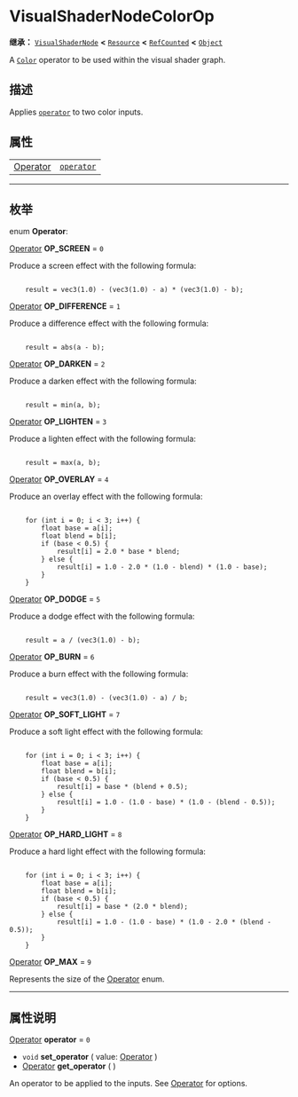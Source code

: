 <!-- ⚠ 请勿编辑本文件 ⚠ -->
<!-- 本文档使用脚本从 WeDot 引擎源码仓库生成。 -->
<!-- 生成脚本：https://github.com/WeDot-Engine/WeDot/tree/4.3/doc/tools/make_md.py； -->
<!-- 原文件：https://github.com/WeDot-Engine/WeDot/tree/4.3/doc/classes/VisualShaderNodeColorOp.xml。 -->

<div id="_class_visualshadernodecolorop"></div>

# VisualShaderNodeColorOp

**继承：** [`VisualShaderNode`](class_visualshadernode.md) **<** [`Resource`](class_resource.md) **<** [`RefCounted`](class_refcounted.md) **<** [`Object`](class_object.md)

A [`Color`](class_color.md) operator to be used within the visual shader graph.

## 描述

Applies [`operator`](class_visualshadernodecolorop.md#class_visualshadernodecolorop_property_operator) to two color inputs.

## 属性

|||
|:-:|:--|
| [Operator](#enum_visualshadernodecolorop_operator) | [`operator`](class_visualshadernodecolorop.md#class_visualshadernodecolorop_property_operator) | ``0`` |

<!-- rst-class:: classref-section-separator -->

---

## 枚举

<div id="_class_enum_visualshadernodecolorop_operator"></div>

enum **Operator**: <div id="enum_visualshadernodecolorop_operator"></div>

<div id="_class_visualshadernodecolorop_constant_op_screen"></div>

[Operator](#enum_visualshadernodecolorop_operator) **OP_SCREEN** = ``0``

Produce a screen effect with the following formula:

```

    result = vec3(1.0) - (vec3(1.0) - a) * (vec3(1.0) - b);
```



<div id="_class_visualshadernodecolorop_constant_op_difference"></div>

[Operator](#enum_visualshadernodecolorop_operator) **OP_DIFFERENCE** = ``1``

Produce a difference effect with the following formula:

```

    result = abs(a - b);
```



<div id="_class_visualshadernodecolorop_constant_op_darken"></div>

[Operator](#enum_visualshadernodecolorop_operator) **OP_DARKEN** = ``2``

Produce a darken effect with the following formula:

```

    result = min(a, b);
```



<div id="_class_visualshadernodecolorop_constant_op_lighten"></div>

[Operator](#enum_visualshadernodecolorop_operator) **OP_LIGHTEN** = ``3``

Produce a lighten effect with the following formula:

```

    result = max(a, b);
```



<div id="_class_visualshadernodecolorop_constant_op_overlay"></div>

[Operator](#enum_visualshadernodecolorop_operator) **OP_OVERLAY** = ``4``

Produce an overlay effect with the following formula:

```

    for (int i = 0; i < 3; i++) {
        float base = a[i];
        float blend = b[i];
        if (base < 0.5) {
            result[i] = 2.0 * base * blend;
        } else {
            result[i] = 1.0 - 2.0 * (1.0 - blend) * (1.0 - base);
        }
    }
```



<div id="_class_visualshadernodecolorop_constant_op_dodge"></div>

[Operator](#enum_visualshadernodecolorop_operator) **OP_DODGE** = ``5``

Produce a dodge effect with the following formula:

```

    result = a / (vec3(1.0) - b);
```



<div id="_class_visualshadernodecolorop_constant_op_burn"></div>

[Operator](#enum_visualshadernodecolorop_operator) **OP_BURN** = ``6``

Produce a burn effect with the following formula:

```

    result = vec3(1.0) - (vec3(1.0) - a) / b;
```



<div id="_class_visualshadernodecolorop_constant_op_soft_light"></div>

[Operator](#enum_visualshadernodecolorop_operator) **OP_SOFT_LIGHT** = ``7``

Produce a soft light effect with the following formula:

```

    for (int i = 0; i < 3; i++) {
        float base = a[i];
        float blend = b[i];
        if (base < 0.5) {
            result[i] = base * (blend + 0.5);
        } else {
            result[i] = 1.0 - (1.0 - base) * (1.0 - (blend - 0.5));
        }
    }
```



<div id="_class_visualshadernodecolorop_constant_op_hard_light"></div>

[Operator](#enum_visualshadernodecolorop_operator) **OP_HARD_LIGHT** = ``8``

Produce a hard light effect with the following formula:

```

    for (int i = 0; i < 3; i++) {
        float base = a[i];
        float blend = b[i];
        if (base < 0.5) {
            result[i] = base * (2.0 * blend);
        } else {
            result[i] = 1.0 - (1.0 - base) * (1.0 - 2.0 * (blend - 0.5));
        }
    }
```



<div id="_class_visualshadernodecolorop_constant_op_max"></div>

[Operator](#enum_visualshadernodecolorop_operator) **OP_MAX** = ``9``

Represents the size of the [Operator](#enum_visualshadernodecolorop_operator) enum.

<!-- rst-class:: classref-section-separator -->

---

## 属性说明

<div id="_class_visualshadernodecolorop_property_operator"></div>

[Operator](#enum_visualshadernodecolorop_operator) **operator** = ``0`` <div id="class_visualshadernodecolorop_property_operator"></div>

- `void` **set_operator** ( value: [Operator](#enum_visualshadernodecolorop_operator) )
- [Operator](#enum_visualshadernodecolorop_operator) **get_operator** ( )

An operator to be applied to the inputs. See [Operator](#enum_visualshadernodecolorop_operator) for options.

[^virtual]: 本方法通常需要用户覆盖才能生效。
[^const]: 本方法无副作用，不会修改该实例的任何成员变量。
[^vararg]: 本方法除了能接受在此处描述的参数外，还能够继续接受任意数量的参数。
[^constructor]: 本方法用于构造某个类型。
[^static]: 调用本方法无需实例，可直接使用类名进行调用。
[^operator]: 本方法描述的是使用本类型作为左操作数的有效运算符。
[^bitfield]: 这个值是由下列位标志构成位掩码的整数。
[^void]: 无返回值。
